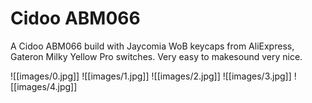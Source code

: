 # Cidoo ABM066

A Cidoo ABM066 build with Jaycomia WoB keycaps from AliExpress, Gateron Milky Yellow Pro switches. Very easy to makesound very nice.

![[images/0.jpg]]
![[images/1.jpg]]
![[images/2.jpg]]
![[images/3.jpg]]
![[images/4.jpg]]

